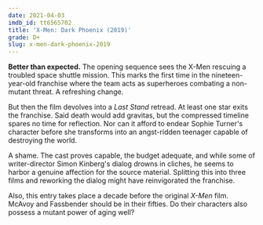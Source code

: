```yaml
---
date: 2021-04-03
imdb_id: tt6565702
title: 'X-Men: Dark Phoenix (2019)'
grade: D+
slug: x-men-dark-phoenix-2019
---
```


**Better than expected.** The opening sequence sees the X-Men rescuing a troubled space shuttle mission. This marks the first time in the nineteen-year-old franchise where the team acts as superheroes combating a non-mutant threat. A refreshing change.

<!-- end -->

But then the film devolves into a <span data-imdb-id="tt0376994">_Last Stand_</span> retread. At least one star exits the franchise. Said death would add gravitas, but the compressed timeline spares no time for reflection. Nor can it afford to endear Sophie Turner's character before she transforms into an angst-ridden teenager capable of destroying the world.

A shame. The cast proves capable, the budget adequate, and while some of writer-director Simon Kinberg's dialog drowns in cliches, he seems to harbor a genuine affection for the source material. Splitting this into three films and reworking the dialog might have reinvigorated the franchise.

Also, this entry takes place a decade before the original <span data-imdb-id="tt0120903">_X-Men_</span> film. McAvoy and Fassbender should be in their fifties. Do their characters also possess a mutant power of aging well?